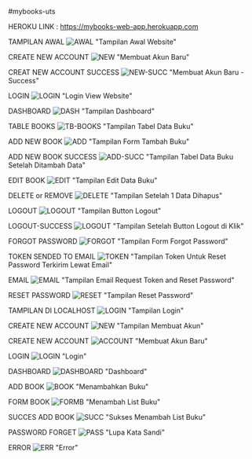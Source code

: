 ﻿#mybooks-uts

HEROKU LINK : https://mybooks-web-app.herokuapp.com

TAMPILAN AWAL
![AWAL](img/0.png) "Tampilan Awal Website"

CREATE NEW ACCOUNT
![NEW](img/1.png) "Membuat Akun Baru"

CREAT NEW ACCOUNT SUCCESS
![NEW-SUCC](img/1.1.png) "Membuat Akun Baru - Success"

LOGIN
![LOGIN](img/2.png) "Login View Website"

DASHBOARD
![DASH](img/3.png) "Tampilan Dashboard"

TABLE BOOKS
![TB-BOOKS](img/4.png) "Tampilan Tabel Data Buku"


ADD NEW BOOK
![ADD](img/5.png) "Tampilan Form Tambah Buku"

ADD NEW BOOK SUCCESS
![ADD-SUCC](img/6.png) "Tampilan Tabel Data Buku Setelah Ditambah Data"

EDIT BOOK
![EDIT](img/7.png) "Tampilan Edit Data Buku"

DELETE or REMOVE
![DELETE](img/8.png) "Tampilan Setelah 1 Data Dihapus"

LOGOUT
![LOGOUT](img/9.1.png) "Tampilan Button Logout"

LOGOUT-SUCCESS
![LOGOUT](img/9.png) "Tampilan Setelah Button Logout di Klik"

FORGOT PASSWORD
![FORGOT](img/10.png) "Tampilan Form Forgot Password"

TOKEN SENDED TO EMAIL
![TOKEN](img/10.1.png) "Tampilan Token Untuk Reset Password Terkirim Lewat Email"

EMAIL
![EMAIL](img/11.png) "Tampilan Email Request Token and Reset Password"

RESET PASSWORD
![RESET](img/12.png) "Tampilan Reset Password"

TAMPILAN DI LOCALHOST
![LOGIN](img/20.png) "Tampilan Login"

CREATE NEW ACCOUNT
![NEW](img/21.png) "Tampilan Membuat Akun"

CREATE NEW ACCOUNT 
![ACCOUNT](img/22.png) "Membuat Akun Baru"

LOGIN
![LOGIN](img/23.png) "Login"

DASHBOARD
![DASHBOARD](img/24.png) "Dashboard"

ADD BOOK
![BOOK](img/25.png) "Menambahkan Buku"

FORM BOOK
![FORMB](img/26.png) "Menambah List Buku"

SUCCES ADD BOOK
![SUCC](img/27.png) "Sukses Menambah List Buku"

PASSWORD FORGET
![PASS](img/28.png) "Lupa Kata Sandi"

ERROR
![ERR](img/29.png) "Error"
